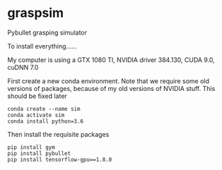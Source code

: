 # graspsim
Pybullet grasping simulator

To install everything......

My computer is using a GTX 1080 TI, NVIDIA driver 384.130, CUDA 9.0, cuDNN 7.0

First create a new conda environment. Note that we require some old versions of packages, because of my old versions of NVIDIA stuff. This should be fixed later
```
conda create --name sim
conda activate sim
conda install python=3.6
```

Then install the requisite packages
```
pip install gym
pip install pybullet
pip install tensorflow-gpu==1.8.0
```
